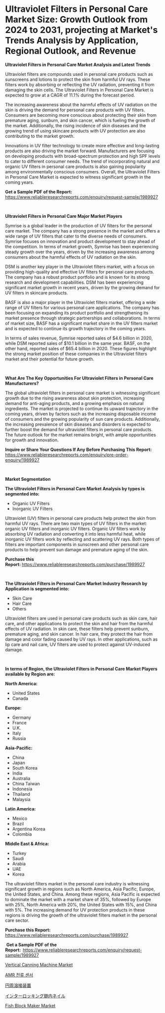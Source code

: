 <p><h1>Ultraviolet Filters in Personal Care Market Size: Growth Outlook from 2024 to 2031, projecting at Market's Trends Analysis by Application, Regional Outlook, and Revenue</h1></p><p><strong>Ultraviolet Filters in Personal Care Market Analysis and Latest Trends</strong></p>
<p><p>Ultraviolet filters are compounds used in personal care products such as sunscreens and lotions to protect the skin from harmful UV rays. These filters work by absorbing or reflecting the UV radiation, preventing it from damaging the skin cells. The Ultraviolet Filters in Personal Care Market is expected to grow at a CAGR of 11.1% during the forecast period.</p><p>The increasing awareness about the harmful effects of UV radiation on the skin is driving the demand for personal care products with UV filters. Consumers are becoming more conscious about protecting their skin from premature aging, sunburn, and skin cancer, which is fueling the growth of the market. Additionally, the rising incidence of skin diseases and the growing trend of using skincare products with UV protection are also contributing to the market growth.</p><p>Innovations in UV filter technology to create more effective and long-lasting products are also driving the market forward. Manufacturers are focusing on developing products with broad-spectrum protection and high SPF levels to cater to different consumer needs. The trend of incorporating natural and organic UV filters in personal care products is also gaining popularity among environmentally conscious consumers. Overall, the Ultraviolet Filters in Personal Care Market is expected to witness significant growth in the coming years.</p></p>
<p><strong>Get a Sample PDF of the Report:&nbsp;</strong> <a href="https://www.reliableresearchreports.com/enquiry/request-sample/1989927">https://www.reliableresearchreports.com/enquiry/request-sample/1989927</a></p>
<p>&nbsp;</p>
<p><strong>Ultraviolet Filters in Personal Care Major Market Players</strong></p>
<p><p>Symrise is a global leader in the production of UV filters for the personal care market. The company has a strong presence in the market and offers a wide range of UV filters that cater to the diverse needs of consumers. Symrise focuses on innovation and product development to stay ahead of the competition. In terms of market growth, Symrise has been experiencing steady growth over the years, driven by the increasing awareness among consumers about the harmful effects of UV radiation on the skin.</p><p>DSM is another key player in the Ultraviolet filters market, with a focus on providing high-quality and effective UV filters for personal care products. The company has a robust product portfolio and is known for its strong research and development capabilities. DSM has been experiencing significant market growth in recent years, driven by the growing demand for UV filters in skincare products.</p><p>BASF is also a major player in the Ultraviolet filters market, offering a wide range of UV filters for various personal care applications. The company has been focusing on expanding its product portfolio and strengthening its market presence through strategic partnerships and collaborations. In terms of market size, BASF has a significant market share in the UV filters market and is expected to continue its growth trajectory in the coming years.</p><p>In terms of sales revenue, Symrise reported sales of $4.6 billion in 2020, while DSM reported sales of $10.1 billion in the same year. BASF, on the other hand, reported sales of $65.4 billion in 2020. These figures highlight the strong market position of these companies in the Ultraviolet filters market and their potential for future growth.</p></p>
<p>&nbsp;</p>
<p><strong>What Are The Key Opportunities For Ultraviolet Filters in Personal Care Manufacturers?</strong></p>
<p><p>The global ultraviolet filters in personal care market is witnessing significant growth due to the rising awareness about skin protection, increasing demand for anti-aging products, and a growing emphasis on natural ingredients. The market is projected to continue its upward trajectory in the coming years, driven by factors such as the increasing disposable income of consumers and the growing popularity of sun care products. Additionally, the increasing prevalence of skin diseases and disorders is expected to further boost the demand for ultraviolet filters in personal care products. The future outlook for the market remains bright, with ample opportunities for growth and innovation.</p></p>
<p><strong>Inquire or Share Your Questions If Any Before Purchasing This Report:</strong> <a href="https://www.reliableresearchreports.com/enquiry/pre-order-enquiry/1989927">https://www.reliableresearchreports.com/enquiry/pre-order-enquiry/1989927</a></p>
<p>&nbsp;</p>
<p><strong>Market Segmentation</strong></p>
<p><strong>The Ultraviolet Filters in Personal Care Market Analysis by types is segmented into:</strong></p>
<p><ul><li>Organic UV Filters</li><li>Inorganic UV Filters</li></ul></p>
<p><p>Ultraviolet (UV) filters in personal care products help protect the skin from harmful UV rays. There are two main types of UV filters in the market: organic UV filters and inorganic UV filters. Organic UV filters work by absorbing UV radiation and converting it into less harmful heat, while inorganic UV filters work by reflecting and scattering UV rays. Both types of filters are important components in sunscreen and other personal care products to help prevent sun damage and premature aging of the skin.</p></p>
<p><strong>Purchase this Report:&nbsp;</strong><a href="https://www.reliableresearchreports.com/purchase/1989927">https://www.reliableresearchreports.com/purchase/1989927</a></p>
<p>&nbsp;</p>
<p><strong>The Ultraviolet Filters in Personal Care Market Industry Research by Application is segmented into:</strong></p>
<p><ul><li>Skin Care</li><li>Hair Care</li><li>Others</li></ul></p>
<p><p>Ultraviolet filters are used in personal care products such as skin care, hair care, and other applications to protect the skin and hair from the harmful effects of UV radiation. In skin care, these filters help prevent sunburn, premature aging, and skin cancer. In hair care, they protect the hair from damage and color fading caused by UV rays. In other applications, such as lip care and nail care, UV filters are used to protect against UV-induced damage.</p></p>
<p>&nbsp;</p>
<p><strong>In terms of Region, the Ultraviolet Filters in Personal Care Market Players available by Region are:</strong></p>
<p>
    <p> <strong> North America: </strong>
        <ul>
            <li>United States</li>
            <li>Canada</li>
        </ul>
        </p> 
    <p> <strong> Europe: </strong>
        <ul>
            <li>Germany</li>
            <li>France</li>
            <li>U.K.</li>
            <li>Italy</li>
            <li>Russia</li>
        </ul>
        </p> 
    <p> <strong> Asia-Pacific: </strong>
        <ul>
            <li>China</li>
            <li>Japan</li>
            <li>South Korea</li>
            <li>India</li>
            <li>Australia</li>
            <li>China Taiwan</li>
            <li>Indonesia</li>
            <li>Thailand</li>
            <li>Malaysia</li>
        </ul>
        </p> 
    <p> <strong> Latin America: </strong>
        <ul>
            <li>Mexico</li>
            <li>Brazil</li>
            <li>Argentina Korea</li>
            <li>Colombia</li>
        </ul>
        </p> 
    <p> <strong> Middle East & Africa: </strong>
        <ul>
            <li>Turkey</li>
            <li>Saudi</li>
            <li>Arabia</li>
            <li>UAE</li>
            <li>Korea</li>
        </ul>
    </p>
    </p>
<p><p>The ultraviolet filters market in the personal care industry is witnessing significant growth in regions such as North America, Asia Pacific, Europe, the United States, and China. Among these regions, Asia Pacific is expected to dominate the market with a market share of 35%, followed by Europe with 25%, North America with 20%, the United States with 15%, and China with 5%. The increasing demand for UV protection products in these regions is driving the growth of the ultraviolet filters market in the personal care sector.</p></p>
<p><strong>Purchase this Report: </strong><a href="https://www.reliableresearchreports.com/purchase/1989927">https://www.reliableresearchreports.com/purchase/1989927</a></p>
<p>&nbsp;<strong>Get a Sample PDF of the Report:&nbsp;&nbsp;</strong><a href="https://www.reliableresearchreports.com/enquiry/request-sample/1989927">https://www.reliableresearchreports.com/enquiry/request-sample/1989927</a></p>
<p><strong></strong></p>
<p><p><a href="https://issuu.com/reportprime-2/docs/vertical-canning-machine-market-size-2030.pptx">Vertical Canning Machine Market</a></p><p><a href="https://medium.com/@witoldadamczyk1904/amr-%ED%98%84%EC%9E%AC-%EC%84%BC%EC%84%9C-%EC%8B%9C%EC%9E%A5-%EB%B3%B4%EA%B3%A0%EC%84%9C%EB%8A%94%EC%9D%B4-%EC%8B%9C%EC%9E%A5%EC%9D%98-%EC%B5%9C%EC%8B%A0-%ED%8A%B8%EB%A0%8C%EB%93%9C-%EB%B0%8F-%EC%84%B1%EC%9E%A5-%EA%B8%B0%ED%9A%8C%EB%A5%BC-%EB%B3%B4%EC%97%AC%EC%A4%8D%EB%8B%88%EB%8B%A4-4cd75f7a4d36">AMR 전류 센서</a></p><p><a href="https://github.com/ddwcuskozol07187/Market-Research-Report-List-1/blob/main/89154432341.md">円周溶接装置</a></p><p><a href="https://medium.com/@lewisbechtelar1964/%E3%82%A4%E3%83%B3%E3%82%BF%E3%83%BC%E3%83%AD%E3%83%83%E3%82%AD%E3%83%B3%E3%82%B0%E5%86%85%E9%AB%84%E9%87%98%E5%B8%82%E5%A0%B4%E3%83%AC%E3%83%9D%E3%83%BC%E3%83%88%E3%81%AF-%E3%81%93%E3%81%AE%E5%B8%82%E5%A0%B4%E3%81%AE%E6%9C%80%E6%96%B0%E3%81%AE%E3%83%88%E3%83%AC%E3%83%B3%E3%83%89%E3%81%A8%E6%88%90%E9%95%B7%E6%A9%9F%E4%BC%9A%E3%82%92%E6%98%8E%E3%82%89%E3%81%8B%E3%81%AB%E3%81%97%E3%81%BE%E3%81%99-b81b19c1cc29">インターロッキング髄内ネイル</a></p><p><a href="https://issuu.com/reportprime-2/docs/fish-block-maker-market-size-2030.pptx">Fish Block Maker Market</a></p></p>